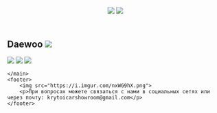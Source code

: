 <html>
    <head>
            <title>Krutoi car showroom</title>
            <link rel="stylesheet" href="style.css"/>
    </head>
    <header>
        <img src="https://i.imgur.com/LHVXxyI.png">
        <img class="img" src="https://i.imgur.com/6yA5G54.png">
    </header>
    <main>
        <h2>Daewoo <img class="one" src="https://i.imgur.com/SM6YwcZ.png"></h2>
        <a href="https://serey0000.github.io/krutoicarshowroommatiz/"><img src="https://i.imgur.com/h5Eg97O.png"></a>
        <a href="https://serey0000.github.io/krutoicarshowroomnexia/"><img src="https://i.imgur.com/Ur7oBRP.png"></a>
        <a href="https://serey0000.github.io/krutoicarshowroomlanos/"><img src="https://i.imgur.com/TVcld3c.png"></a>
        
    </main>
    <footer>
        <img src="https://i.imgur.com/nxWG9hX.png">
        <p>При вопросах можете связаться с нами в социальных сетях или через почту: krytoicarshowroom@gmail.com</p>
    </footer>
</html>
